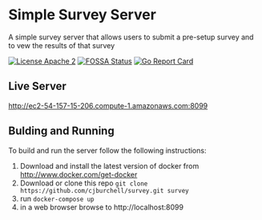 # Simple Survey Server

A simple survey server that allows users to submit a pre-setup survey and to vew the results of that survey

[![License Apache 2](https://img.shields.io/badge/License-Apache2-blue.svg)](https://www.apache.org/licenses/LICENSE-2.0)
[![FOSSA Status](https://app.fossa.io/api/projects/git%2Bgithub.com%2Fcjburchell%2Fsurvey.svg?type=shield)](https://app.fossa.io/projects/git%2Bgithub.com%2Fcjburchell%2Fsurvey?ref=badge_shield)
[![Go Report Card](https://goreportcard.com/badge/github.com/cjburchell/survey)](https://goreportcard.com/report/github.com/cjburchell/survey)

## Live Server
http://ec2-54-157-15-206.compute-1.amazonaws.com:8099

## Bulding and Running

To build and run the server follow the following instructions:
1. Download and install the latest version of docker from http://www.docker.com/get-docker
2. Download or clone this repo `git clone https://github.com/cjburchell/survey.git survey`
3. run `docker-compose up`
4. in a web browser browse to http://localhost:8099
